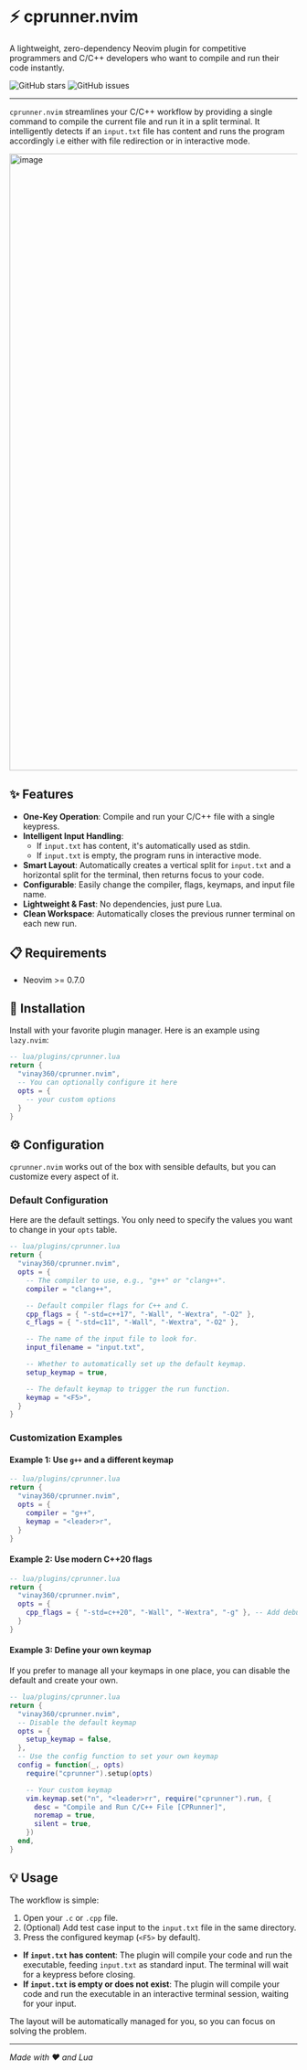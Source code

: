 # ⚡ cprunner.nvim

A lightweight, zero-dependency Neovim plugin for competitive programmers and C/C++ developers who want to compile and run their code instantly.

![GitHub stars](https://img.shields.io/github/stars/vinay360/cprunner.nvim?style=for-the-badge&logo=github&color=C9CBFF&logoColor=D9E0EE&labelColor=302D41)
![GitHub issues](https://img.shields.io/github/issues/vinay360/cprunner.nvim?style=for-the-badge&logo=github&color=F2CDCD&logoColor=D9E0EE&labelColor=302D41)

---

`cprunner.nvim` streamlines your C/C++ workflow by providing a single command to compile the current file and run it in a split terminal. It intelligently detects if an `input.txt` file has content and runs the program accordingly i.e either with file redirection or in interactive mode.


<img width="1920" height="1080" alt="image" src="https://github.com/user-attachments/assets/5ac4b3ae-ca24-49df-8974-4bc8ed0600db" />


## ✨ Features

-   **One-Key Operation**: Compile and run your C/C++ file with a single keypress.
-   **Intelligent Input Handling**:
    -   If `input.txt` has content, it's automatically used as stdin.
    -   If `input.txt` is empty, the program runs in interactive mode.
-   **Smart Layout**: Automatically creates a vertical split for `input.txt` and a horizontal split for the terminal, then returns focus to your code.
-   **Configurable**: Easily change the compiler, flags, keymaps, and input file name.
-   **Lightweight & Fast**: No dependencies, just pure Lua.
-   **Clean Workspace**: Automatically closes the previous runner terminal on each new run.

## 📋 Requirements

-   Neovim >= 0.7.0

## 🚀 Installation

Install with your favorite plugin manager. Here is an example using `lazy.nvim`:

```lua
-- lua/plugins/cprunner.lua
return {
  "vinay360/cprunner.nvim",
  -- You can optionally configure it here
  opts = {
    -- your custom options
  }
}
```

## ⚙️ Configuration

`cprunner.nvim` works out of the box with sensible defaults, but you can customize every aspect of it.

### Default Configuration

Here are the default settings. You only need to specify the values you want to change in your `opts` table.

```lua
-- lua/plugins/cprunner.lua
return {
  "vinay360/cprunner.nvim",
  opts = {
    -- The compiler to use, e.g., "g++" or "clang++".
    compiler = "clang++",

    -- Default compiler flags for C++ and C.
    cpp_flags = { "-std=c++17", "-Wall", "-Wextra", "-O2" },
    c_flags = { "-std=c11", "-Wall", "-Wextra", "-O2" },

    -- The name of the input file to look for.
    input_filename = "input.txt",

    -- Whether to automatically set up the default keymap.
    setup_keymap = true,

    -- The default keymap to trigger the run function.
    keymap = "<F5>",
  }
}
```

### Customization Examples

#### Example 1: Use `g++` and a different keymap

```lua
-- lua/plugins/cprunner.lua
return {
  "vinay360/cprunner.nvim",
  opts = {
    compiler = "g++",
    keymap = "<leader>r",
  }
}
```

#### Example 2: Use modern C++20 flags

```lua
-- lua/plugins/cprunner.lua
return {
  "vinay360/cprunner.nvim",
  opts = {
    cpp_flags = { "-std=c++20", "-Wall", "-Wextra", "-g" }, -- Add debug symbols
  }
}
```

#### Example 3: Define your own keymap

If you prefer to manage all your keymaps in one place, you can disable the default and create your own.

```lua
-- lua/plugins/cprunner.lua
return {
  "vinay360/cprunner.nvim",
  -- Disable the default keymap
  opts = {
    setup_keymap = false,
  },
  -- Use the config function to set your own keymap
  config = function(_, opts)
    require("cprunner").setup(opts)

    -- Your custom keymap
    vim.keymap.set("n", "<leader>rr", require("cprunner").run, {
      desc = "Compile and Run C/C++ File [CPRunner]",
      noremap = true,
      silent = true,
    })
  end,
}
```

## 💡 Usage

The workflow is simple:

1.  Open your `.c` or `.cpp` file.
2.  (Optional) Add test case input to the `input.txt` file in the same directory.
3.  Press the configured keymap (`<F5>` by default).

-   **If `input.txt` has content**: The plugin will compile your code and run the executable, feeding `input.txt` as standard input. The terminal will wait for a keypress before closing.
-   **If `input.txt` is empty or does not exist**: The plugin will compile your code and run the executable in an interactive terminal session, waiting for your input.

The layout will be automatically managed for you, so you can focus on solving the problem.

---

*Made with ❤️ and Lua*
